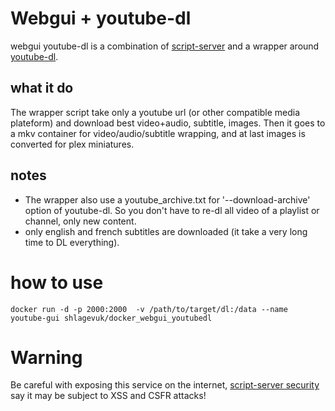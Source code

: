 # Webgui + youtube-dl

webgui youtube-dl is a combination of [script-server](https://github.com/bugy/script-server) and a wrapper around [youtube-dl](https://github.com/rg3/youtube-dl).

## what it do

The wrapper script take only a youtube url (or other compatible media plateform) and download best video+audio, subtitle, images. Then it goes to a mkv container for video/audio/subtitle wrapping, and at last images is converted for plex miniatures.

## notes

- The wrapper also use a youtube_archive.txt for '--download-archive' option of youtube-dl. So you don't have to re-dl all video of a playlist or channel, only new content.
- only english and french subtitles are downloaded (it take a very long time to DL everything).


# how to use

```
docker run -d -p 2000:2000  -v /path/to/target/dl:/data --name youtube-gui shlagevuk/docker_webgui_youtubedl
```

# Warning

Be careful with exposing this service on the internet, [script-server security](https://github.com/bugy/script-server#security) say it may be subject to XSS and CSFR attacks!
